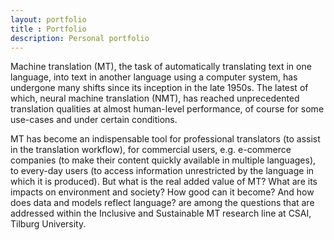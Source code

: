 ```yaml
---
layout: portfolio
title : Portfolio
description: Personal portfolio
---
```



<p>
Machine translation (MT), the task of automatically translating text in one language, into text in another language using a computer system, has undergone many shifts since its inception in the late 1950s. The latest of which, neural machine translation (NMT), has reached unprecedented translation qualities at almost human-level performance, of course for some use-cases and under certain conditions.
</p>

<p>
MT has become an indispensable tool for professional translators (to assist in the translation workflow), for commercial users, e.g. e-commerce companies (to make their content quickly available in multiple languages), to every-day users (to access information unrestricted by the language in which it is produced). But what is the real added value of MT? What are its impacts on environment and society? How good can it become? And how does data and models reflect language? are among the questions that are addressed within the Inclusive and Sustainable MT research line at CSAI, Tilburg University.
</p>
